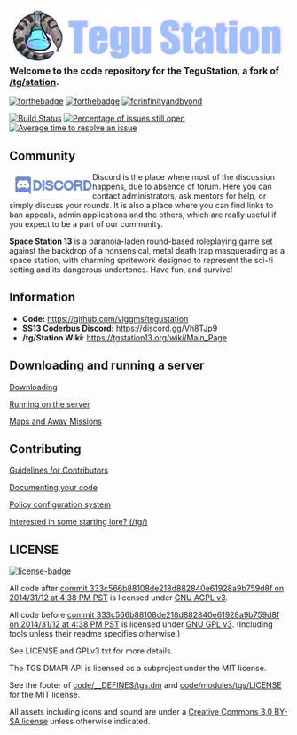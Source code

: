 ### [![TeguStation](.github/assets/tegustation.png)](#) Welcome to the code repository for the **TeguStation**, a fork of [/tg/station](https://github.com/tgstation/tgstation).

[![forthebadge](https://forthebadge.com/images/badges/built-with-resentment.svg)](#) [![forthebadge](https://forthebadge.com/images/badges/contains-tasty-spaghetti-code.svg)](#) [![forinfinityandbyond](https://user-images.githubusercontent.com/5211576/29499758-4efff304-85e6-11e7-8267-62919c3688a9.gif)](https://www.reddit.com/r/SS13/comments/5oplxp/what_is_the_main_problem_with_byond_as_an_engine/dclbu1a)

[![Build Status](https://github.com/vlggms/tegustation/workflows/CI%20Suite/badge.svg)](https://github.com/vlggms/tegustation/actions?query=workflow%3A%22CI+Suite%22)
[![Percentage of issues still open](https://isitmaintained.com/badge/open/vlggms/tegustation.svg)](https://isitmaintained.com/project/vlggms/tegustation "Percentage of issues still open")
[![Average time to resolve an issue](https://isitmaintained.com/badge/resolution/vlggms/tegustation.svg)](https://isitmaintained.com/project/vlggms/tegustation "Average time to resolve an issue")

## Community
[<img src=".github/assets/discord.png" alt="Discord" width="150" align="left">](https://discord.gg/AzmEhtH)
Discord is the place where most of the discussion happens, due to absence of forum. Here you can contact administrators, ask mentors for help, or simply discuss your rounds. It is also a place where you can find links to ban appeals, admin applications and the others, which are really useful if you expect to be a part of our community.

**Space Station 13** is a paranoia-laden round-based roleplaying game set against the backdrop of a nonsensical, metal death trap masquerading as a space station, with charming spritework designed to represent the sci-fi setting and its dangerous undertones. Have fun, and survive!

## Information
* **Code:** https://github.com/vlggms/tegustation
* **SS13 Coderbus Discord:** https://discord.gg/Vh8TJp9
* **/tg/Station Wiki:** https://tgstation13.org/wiki/Main_Page

## Downloading and running a server
[Downloading](.github/DOWNLOADING.md)

[Running on the server](.github/RUNNING_A_SERVER.md)

[Maps and Away Missions](.github/MAPS_AND_AWAY_MISSIONS.md)

## Contributing
[Guidelines for Contributors](.github/CONTRIBUTING.md)

[Documenting your code](.github/AUTODOC_GUIDE.md)

[Policy configuration system](.github/POLICYCONFIG.md)

[Interested in some starting lore? (/tg/)](https://github.com/tgstation/common_core)

## LICENSE
[![license-badge](https://www.gnu.org/graphics/agplv3-155x51.png)](https://www.gnu.org/licenses/agpl-3.0.html)

All code after [commit 333c566b88108de218d882840e61928a9b759d8f on 2014/31/12 at 4:38 PM PST](https://github.com/tgstation/tgstation/commit/333c566b88108de218d882840e61928a9b759d8f) is licensed under [GNU AGPL v3](https://www.gnu.org/licenses/agpl-3.0.html).

All code before [commit 333c566b88108de218d882840e61928a9b759d8f on 2014/31/12 at 4:38 PM PST](https://github.com/tgstation/tgstation/commit/333c566b88108de218d882840e61928a9b759d8f) is licensed under [GNU GPL v3](https://www.gnu.org/licenses/gpl-3.0.html).
(Including tools unless their readme specifies otherwise.)

See LICENSE and GPLv3.txt for more details.

The TGS DMAPI API is licensed as a subproject under the MIT license.

See the footer of [code/__DEFINES/tgs.dm](./code/__DEFINES/tgs.dm) and [code/modules/tgs/LICENSE](./code/modules/tgs/LICENSE) for the MIT license.

All assets including icons and sound are under a [Creative Commons 3.0 BY-SA license](https://creativecommons.org/licenses/by-sa/3.0/) unless otherwise indicated.
